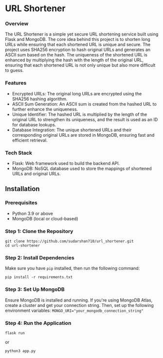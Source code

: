 # URL Shortener

### Overview
The URL Shortener is a simple yet secure URL shortening service built using Flask and MongoDB. The core idea behind this project is to shorten long URLs while ensuring that each shortened URL is unique and secure. The project uses SHA256 encryption to hash original URLs and generates an ASCII sum based on the hash. The uniqueness of the shortened URL is enhanced by multiplying the hash with the length of the original URL, ensuring that each shortened URL is not only unique but also more difficult to guess.

### Features
- Encrypted URLs: The original long URLs are encrypted using the SHA256 hashing algorithm.
- ASCII Sum Generation: An ASCII sum is created from the hashed URL to further enhance the uniqueness.
- Unique Identifier: The hashed URL is multiplied by the length of the original URL to strengthen its uniqueness, and the result is used as an ID for database lookups.
- Database Integration: The unique shortened URLs and their corresponding original URLs are stored in MongoDB, ensuring fast and efficient retrieval.

### Tech Stack
- Flask: Web framework used to build the backend API.
- MongoDB: NoSQL database used to store the mappings of shortened URLs and original URLs.

## Installation
### Prerequisites
- Python 3.9 or above
- MongoDB (local or cloud-based)

### Step 1: Clone the Repository
```
git clone https://github.com/sudarshan710/url_shortener.git
cd url-shortener
```

### Step 2: Install Dependencies
Make sure you have ``pip`` installed, then run the following command:
```
pip install -r requirements.txt
```
### Step 3: Set Up MongoDB
Ensure MongoDB is installed and running. If you're using MongoDB Atlas, create a cluster and get your connection string. Then, set up the following environment variables:
``
MONGO_URI="your_mongodb_connection_string"
``
### Step 4: Run the Application
```
flask run
```
or
```
python3 app.py
```
